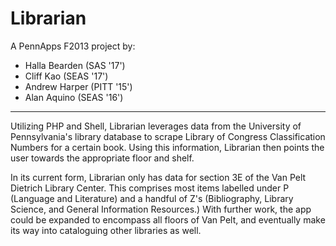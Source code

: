 Librarian
=========

A PennApps F2013 project by: 
  * Halla Bearden (SAS '17')
  * Cliff Kao (SEAS '17')
  * Andrew Harper (PITT '15')
  * Alan Aquino (SEAS '16')

- - - -

Utilizing PHP and Shell, Librarian leverages data from the University of Pennsylvania's library database to scrape Library of Congress Classification Numbers for a certain book. Using this information, Librarian then points the user towards the appropriate floor and shelf.

In its current form, Librarian only has data for section 3E of the Van Pelt Dietrich Library Center. This comprises most items labelled under P (Language and Literature) and a handful of Z's (Bibliography, Library Science, and General Information Resources.) With further work, the app could be expanded to encompass all floors of Van Pelt, and eventually make its way into cataloguing other libraries as well.